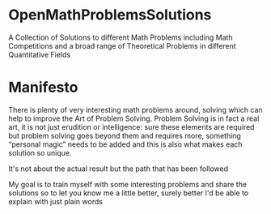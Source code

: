 # OpenMathProblemsSolutions
A Collection of Solutions to different Math Problems including Math Competitions and a broad range of Theoretical Problems in different Quantitative Fields

# Manifesto 

There is plenty of very interesting math problems around, solving which can help to improve the Art of Problem Solving. 
Problem Solving is in fact a real art, it is not just erudition or intelligence: sure these elements are required but problem solving goes beyond them and requires more, something “personal magic” needs to be added and this is also what makes each solution so unique. 

It's not about the actual result but the path that has been followed 

My goal is to train myself with some interesting problems and share the solutions so to let you know me a little better, surely better I'd be able to explain with just plain words 



